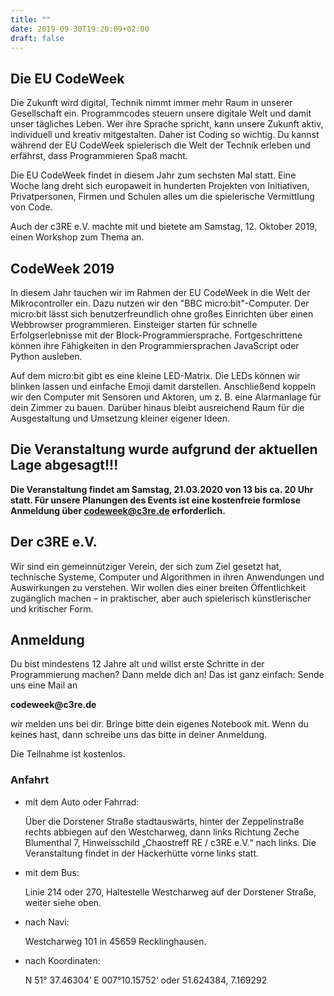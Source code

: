 ```yaml
---
title: ""
date: 2019-09-30T19:20:09+02:00
draft: false
---
```


## Die EU CodeWeek
Die Zukunft wird digital, Technik nimmt immer mehr Raum in unserer Gesellschaft ein. Programmcodes steuern unsere digitale Welt und damit unser tägliches Leben. Wer ihre Sprache spricht, kann unsere Zukunft aktiv, individuell und kreativ mitgestalten. Daher ist Coding so wichtig. Du kannst während der EU CodeWeek spielerisch die Welt der Technik erleben und erfährst, dass Programmieren Spaß macht.

Die EU CodeWeek findet in diesem Jahr zum sechsten Mal statt. Eine Woche lang dreht sich europaweit in hunderten Projekten von Initiativen, Privatpersonen, Firmen und Schulen alles um die spielerische Vermittlung von Code.

Auch der c3RE e.V. machte mit und bietete
am Samstag, 12. Oktober 2019, einen Workshop zum Thema an.

## CodeWeek 2019
In diesem Jahr tauchen wir im Rahmen der EU CodeWeek in die Welt der Mikrocontroller ein. Dazu nutzen wir den "BBC micro:bit"-Computer. Der micro:bit lässt sich benutzerfreundlich ohne großes Einrichten über einen Webbrowser programmieren. Einsteiger starten für schnelle Erfolgserlebnisse mit der Block-Programmiersprache. Fortgeschrittene können ihre Fähigkeiten in den Programmiersprachen JavaScript oder Python ausleben.

Auf dem micro:bit gibt es eine kleine LED-Matrix. Die LEDs können wir blinken lassen und einfache Emoji damit darstellen. Anschließend koppeln wir den Computer mit Sensoren und Aktoren, um z. B. eine Alarmanlage für dein Zimmer zu bauen. Darüber hinaus bleibt ausreichend Raum für die Ausgestaltung und Umsetzung kleiner eigener Ideen. 

## Die Veranstaltung wurde aufgrund der aktuellen Lage abgesagt!!!
**Die Veranstaltung findet am Samstag, 21.03.2020 von 13 bis ca. 20 Uhr statt. Für unsere Planungen des Events ist eine kostenfreie formlose Anmeldung über codeweek@c3re.de erforderlich.**


## Der c3RE e.V.

Wir sind ein gemeinnütziger Verein, der sich zum Ziel gesetzt hat, technische Systeme, Computer und Algorithmen in ihren Anwendungen und Auswirkungen zu verstehen. Wir wollen dies einer breiten Öffentlichkeit zugänglich machen – in praktischer, aber auch spielerisch künstlerischer und kritischer Form.

## Anmeldung

Du bist mindestens 12 Jahre alt und willst erste Schritte in der Programmierung machen? Dann melde dich an!
Das ist ganz einfach: Sende uns eine Mail an 

__codeweek@c3re.de__

wir melden uns bei dir.
Bringe bitte dein eigenes Notebook mit. Wenn du keines hast, dann schreibe uns das bitte in deiner Anmeldung.

Die Teilnahme ist kostenlos.


### Anfahrt

- mit dem Auto oder Fahrrad:

    Über die Dorstener Straße stadtauswärts, hinter der Zeppelinstraße rechts abbiegen auf den Westcharweg, dann links Richtung Zeche Blumenthal 7, Hinweisschild „Chaostreff RE / c3RE e.V.“ nach links. Die Veranstaltung findet in der Hackerhütte vorne links statt.

- mit dem Bus:

    Linie 214 oder 270, Haltestelle Westcharweg auf der Dorstener Straße, weiter siehe oben.

- nach Navi:

    Westcharweg 101 in 45659 Recklinghausen.

- nach Koordinaten:

    N 51° 37.46304‘ E 007°10.15752‘ oder 51.624384, 7.169292
